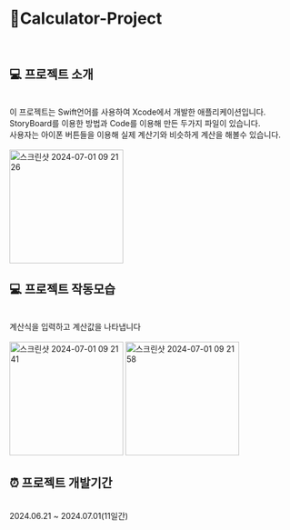 # 📱Calculator-Project
<br>

## 💻 프로젝트 소개
<br>
이 프로젝트는 Swift언어를 사용하여 Xcode에서 개발한 애플리케이션입니다.<br>
StoryBoard를 이용한 방법과 Code를 이용해 만든 두가지 파일이 있습니다.<br>
사용자는 아이폰 버튼들을 이용해 실제 계산기와 비슷하게 계산을 해볼수 있습니다.<br><br>

<img width="200" alt="스크린샷 2024-07-01 09 21 26" src="https://github.com/dbsghdz1/Calculator/assets/114382668/0d4d0181-82e2-4433-90aa-3c3afeb86c6d">

## 💻 프로젝트 작동모습
<br>
계산식을 입력하고 계산값을 나타냅니다
<br><br>
<img width="200" alt="스크린샷 2024-07-01 09 21 41" src="https://github.com/dbsghdz1/Calculator/assets/114382668/d8f1de74-1f6d-4400-95d6-788c5bca5e05">
<img width="200" alt="스크린샷 2024-07-01 09 21 58" src="https://github.com/dbsghdz1/Calculator/assets/114382668/4eb103fe-9d8d-4456-9c22-1f1148def042">
<br>

## ⏰ 프로젝트 개발기간
<br>
2024.06.21 ~ 2024.07.01(11일간)

